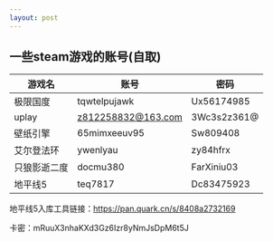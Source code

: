 ```yaml
---
layout: post
---
```

## 一些steam游戏的账号(自取)

|游戏名|账号|密码|
|--|--|--|
|极限国度|tqwtelpujawk|Ux56174985|
|uplay|z812258832@163.com|3Wc3s2z361@|
|壁纸引擎|65mimxeeuv95|Sw809408|
|艾尔登法环|ywenlyau|zy84hfrx|
|只狼影逝二度|docmu380|FarXiniu03|
|地平线5|teq7817|Dc83475923|

地平线5入库工具链接：https://pan.quark.cn/s/8408a2732169

卡密：mRuuX3nhaKXd3Gz6Izr8yNmJsDpM6t5J